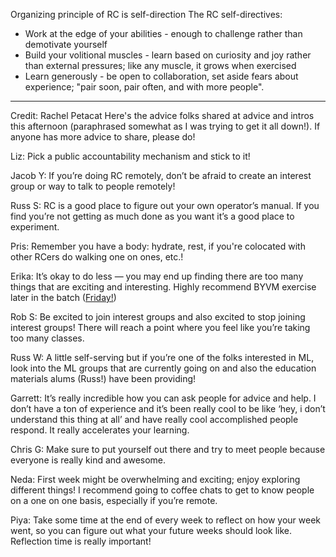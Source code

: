 
Organizing principle of RC is self-direction
The RC self-directives:
- Work at the edge of your abilities - enough to challenge rather than demotivate yourself
- Build your volitional muscles - learn based on curiosity and joy rather than external pressures; like any muscle, it grows when exercised
- Learn generously - be open to collaboration, set aside fears about experience; "pair soon, pair often, and with more people".

---
Credit: Rachel Petacat
Here's the advice folks shared at advice and intros this afternoon (paraphrased somewhat as I was trying to get it all down!). If anyone has more advice to share, please do!

Liz: Pick a public accountability mechanism and stick to it!

Jacob Y: If you’re doing RC remotely, don’t be afraid to create an interest group or way to talk to people remotely!

Russ S: RC is a good place to figure out your own operator’s manual. If you find you’re not getting as much done as you want it’s a good place to experiment.

Pris: Remember you have a body: hydrate, rest, if you're colocated with other RCers do walking one on ones, etc.!

Erika: It’s okay to do less — you may end up finding there are too many things that are exciting and interesting. Highly recommend BYVM exercise later in the batch ([Friday!](https://www.recurse.com/calendar/23371 "https://www.recurse.com/calendar/23371"))

Rob S: Be excited to join interest groups and also excited to stop joining interest groups! There will reach a point where you feel like you’re taking too many classes.

Russ W: A little self-serving but if you’re one of the folks interested in ML, look into the ML groups that are currently going on and also the education materials alums (Russ!) have been providing!

Garrett: It’s really incredible how you can ask people for advice and help. I don’t have a ton of experience and it’s been really cool to be like ‘hey, i don’t understand this thing at all’ and have really cool accomplished people respond. It really accelerates your learning.

Chris G: Make sure to put yourself out there and try to meet people because everyone is really kind and awesome.

Neda: First week might be overwhelming and exciting; enjoy exploring different things! I recommend going to coffee chats to get to know people on a one on one basis, especially if you’re remote.

Piya: Take some time at the end of every week to reflect on how your week went, so you can figure out what your future weeks should look like. Reflection time is really important!